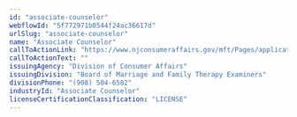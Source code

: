 ```yaml
---
id: "associate-counselor"
webflowId: "5f772971b0544f24ac36617d"
urlSlug: "associate-counselor"
name: "Associate Counselor"
callToActionLink: "https://www.njconsumeraffairs.gov/mft/Pages/applications.aspx"
callToActionText: ""
issuingAgency: "Division of Consumer Affairs"
issuingDivision: "Board of Marriage and Family Therapy Examiners"
divisionPhone: "(908) 504-6582"
industryId: "Associate Counselor"
licenseCertificationClassification: "LICENSE"
---
```

